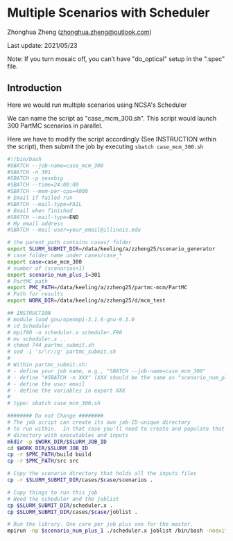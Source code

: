 # Multiple Scenarios with Scheduler

Zhonghua Zheng (zhonghua.zheng@outlook.com)

Last update: 2021/05/23



Note: If you turn mosaic off, you can’t have "do_optical" setup in the ".spec" file.

## Introduction

Here we would run multiple scenarios using NCSA's Scheduler

We can name the script as "case_mcm_300.sh". This script would launch 300 PartMC scenarios in parallel.

Here we have to modify the script accordingly (See INSTRUCTION within the script), then submit the job by executing `sbatch case_mcm_300.sh `

```bash
#!/bin/bash
#SBATCH --job-name=case_mcm_300
#SBATCH -n 301
#SBATCH -p sesebig 
#SBATCH --time=24:00:00
#SBATCH --mem-per-cpu=4000
# Email if failed run
#SBATCH --mail-type=FAIL
# Email when finished
#SBATCH --mail-type=END
# My email address
#SBATCH --mail-user=your_email@illinois.edu

# the parent_path contains cases/ folder
export SLURM_SUBMIT_DIR=/data/keeling/a/zzheng25/scenario_generator
# case folder name under cases/case_*
export case=case_mcm_300
# number of (scenarios+1)
export scenario_num_plus_1=301
# PartMC path
export PMC_PATH=/data/keeling/a/zzheng25/partmc-mcm/PartMC
# Path for results
export WORK_DIR=/data/keeling/a/zzheng25/d/mcm_test

## INSTRUCTION
# module load gnu/openmpi-3.1.6-gnu-9.3.0
# cd Scheduler
# mpif90 -o scheduler.x scheduler.F90
# mv scheduler.x ..
# chmod 744 partmc_submit.sh
# sed -i 's/\r//g' partmc_submit.sh 
# 
# Within partmc_submit.sh:
# - define your job name, e.g., "SBATCH --job-name=case_mcm_300"
# - define "#SBATCH -n XXX" (XXX should be the same as "scenario_num_plus_1")
# - define the user email
# - define the variables in export XXX
# 
# type: sbatch case_mcm_300.sh

######## Do not Change ########
# The job script can create its own job-ID-unique directory 
# to run within.  In that case you'll need to create and populate that 
# directory with executables and inputs
mkdir -p $WORK_DIR/$SLURM_JOB_ID
cd $WORK_DIR/$SLURM_JOB_ID
cp -r $PMC_PATH/build build
cp -r $PMC_PATH/src src

# Copy the scenario directory that holds all the inputs files
cp -r $SLURM_SUBMIT_DIR/cases/$case/scenarios .

# Copy things to run this job
# Need the scheduler and the joblist
cp $SLURM_SUBMIT_DIR/scheduler.x .
cp $SLURM_SUBMIT_DIR/cases/$case/joblist .

# Run the library. One core per job plus one for the master.
mpirun -np $scenario_num_plus_1 ./scheduler.x joblist /bin/bash -noexit -nostdout > log
```
